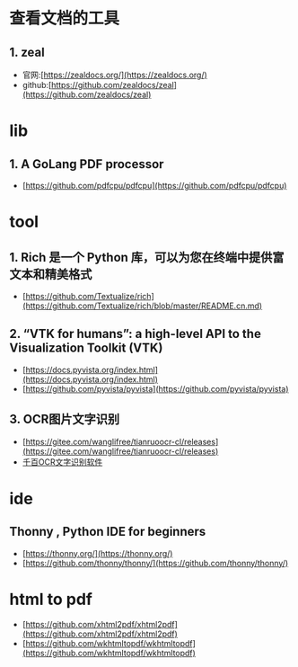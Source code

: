 
# 查看文档的工具

## 1. zeal
- 官网:[https://zealdocs.org/](https://zealdocs.org/)
- github:[https://github.com/zealdocs/zeal](https://github.com/zealdocs/zeal)

# lib

## 1. A GoLang PDF processor

- [https://github.com/pdfcpu/pdfcpu](https://github.com/pdfcpu/pdfcpu)

# tool 

## 1. Rich 是一个 Python 库，可以为您在终端中提供富文本和精美格式
- [https://github.com/Textualize/rich](https://github.com/Textualize/rich/blob/master/README.cn.md)

## 2. “VTK for humans”: a high-level API to the Visualization Toolkit (VTK)
- [https://docs.pyvista.org/index.html](https://docs.pyvista.org/index.html)
- [https://github.com/pyvista/pyvista](https://github.com/pyvista/pyvista)

## 3. OCR图片文字识别
- [https://gitee.com/wanglifree/tianruoocr-cl/releases](https://gitee.com/wanglifree/tianruoocr-cl/releases)
- [千百OCR文字识别软件](http://spf.cn/ocr/)

# ide

## Thonny , Python IDE for beginners
- [https://thonny.org/](https://thonny.org/)
- [https://github.com/thonny/thonny/](https://github.com/thonny/thonny/)

# html to pdf
- [https://github.com/xhtml2pdf/xhtml2pdf](https://github.com/xhtml2pdf/xhtml2pdf)
- [https://github.com/wkhtmltopdf/wkhtmltopdf](https://github.com/wkhtmltopdf/wkhtmltopdf)
